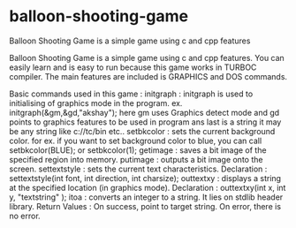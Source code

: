 # balloon-shooting-game
Balloon Shooting Game is a simple game using c and cpp features



Balloon Shooting Game is a simple game using c and cpp features. You can easily learn and is easy to run because this game works in TURBOC compiler.
The main features are included is GRAPHICS and DOS commands.

Basic commands used in this game :
initgraph : initgraph is used to initialising of graphics mode in the program.
                 ex. initgraph(&gm,&gd,"akshay");
here gm uses Graphics detect mode and gd points to graphics features to be used in program ans last is a string it may be any string like c://tc/bin etc..
setbkcolor : sets the current background color.
   for ex. if you want to set background color to blue, you can call setbkcolor(BLUE); or setbkcolor(1);
getimage : saves a bit image of the specified region into memory.
putimage : outputs a bit image onto the screen.
settextstyle : sets the current text characteristics.
   Declaration : settextstyle(int font, int direction, int charsize);
outtextxy : displays a string at the specified location (in graphics mode).
   Declaration : outtextxy(int x, int y, "textstring" );
itoa : converts an integer to a string. It lies on stdlib header library.
   Return Values : On success, point to target string. On error, there is no error.
